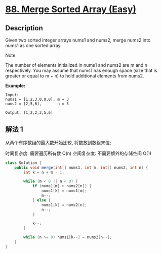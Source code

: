# [88. Merge Sorted Array (Easy)](https://leetcode.com/problems/maximum-depth-of-binary-tree/)

## Description


Given two sorted integer arrays nums1 and nums2, merge nums2 into nums1 as one sorted array.

Note:

The number of elements initialized in nums1 and nums2 are m and n respectively.
You may assume that nums1 has enough space (size that is greater or equal to m + n) to hold additional elements from nums2.


**Example:**

```
Input:
nums1 = [1,2,3,0,0,0], m = 3
nums2 = [2,5,6],       n = 3

Output: [1,2,2,3,5,6]
```

## 解法 1

从两个有序数组的最大数开始比较, 将数放到数组末位;

时间复杂度: 需要遍历所有数 O(n)
空间复杂度: 不需要额外的存储空间 O(1)

```java
class Solution {
    public void merge(int[] nums1, int m, int[] nums2, int n) {
        int k = n + m - 1;

        while (m < 0 || n < 0) {
            if (nums1[m] > nums2[n]) {
                nums1[k] = nums1[m];
                m--;
            } else {
                nums1[k] = nums2[n];
                n--;
            }

            k--;
        }

        while (n >= 0) nums1[k--] = nums2[n--];
    }
}
```